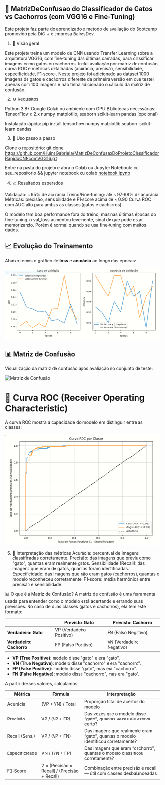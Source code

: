 ## 🐾 MatrizDeConfusao do Classificador de Gatos vs Cachorros (com VGG16 e Fine‑Tuning)

Este projeto faz parte do aprendizado e metodo de avaliação do Bootcamp promovido pela DIO + e empresa
BairesDev.

1. 🧾 Visão geral

Este projeto treina um modelo de CNN usando Transfer Learning sobre a arquitetura VGG16, com fine‑tuning das últimas camadas, para classificar imagens como gatos ou cachorros. Inclui avaliação por matriz de confusão, curva ROC e métricas detalhadas (acurácia, precisão, sensibilidade, especificidade, F1‑score). Neste projeto foi adicionado ao dataset 1000 imagens de gatos e cachorros diferente da primeira versão em que testei apenas com 100 imagens e não tinha adicionado o cálculo da matriz de confusão.

2. ⚙️ Requisitos

Python 3.8+
Google Colab ou ambiente com GPU
Bibliotecas necessárias:
TensorFlow ≥ 2.x
numpy, matplotlib, seaborn
scikit-learn
pandas (opcional)

Instalação rápida:
pip install tensorflow numpy matplotlib seaborn scikit-learn pandas

3. 🚀 Uso passo a passo

Clone o repositório:
git clone https://github.com/HuinaGabriela/MatrizDeConfusaoDoProjetoClassificadorRapidoCNNcomVGG16.git

Entre na pasta do projeto e abra o Colab ou Jupyter Notebook:
cd seu_repositorio && jupyter notebook
ou
colab [notebook.ipynb](https://colab.research.google.com/drive/1-Ah0gGmJ2lUB7qcdyvtgkhgcoVY9Ylvi?authuser=0#scrollTo=8k6j3DqJ5TCu)

4. 📈 Resultados esperados

Validação: ~ 95% de acurácia
Treino/Fine‑tuning: até ~ 97‑98% de acurácia
Métricas: precisão, sensibilidade e F1‑score acima de ~ 0.90
Curva ROC com AUC alto para ambas as classes (gatos e cachorros)

O modelo tem boa performance fora do treino, mas nas últimas épocas do fine‑tuning,
o val_loss aumentou levemente, sinal de que pode estar memorizando.
Porém é normal quando se usa fine‑tuning com muitos dados.

## 📈 Evolução do Treinamento

Abaixo temos o gráfico de **loss** e **acurácia** ao longo das épocas:

![Loss e Acurácia](Loss_e_Acurácia.PNG)


## 📊 Matriz de Confusão

Visualização da matriz de confusão após avaliação no conjunto de teste:

![Matriz de Confusão](Matriz_de_Confusão.PNG)


# 🧠 Curva ROC (Receiver Operating Characteristic)

A curva ROC mostra a capacidade do modelo em distinguir entre as classes:

![Curva ROC](Curva_ROC.PNG)


5. 🧠 Interpretação das métricas
Acurácia: percentual de imagens classificadas corretamente.
Precisão: das imagens que previu como "gato", quantas eram realmente gatos.
Sensibilidade (Recall): das imagens que eram de gatos, quantas foram identificadas.
Especificidade: das imagens que não eram gatos (cachorros), quantas o modelo reconheceu corretamente.
F1‑score: média harmônica entre precisão e sensibilidade.

📊 O que é a Matriz de Confusão?
A matriz de confusão é uma ferramenta usada para entender como o modelo está acertando e errando suas previsões. No caso de duas classes (gatos e cachorros), ela tem este formato:

 |                        | **Previsto: Gato**      | **Previsto: Cachorro** |
|------------------------|--------------------------|--------------------------|
| **Verdadeiro: Gato**   | VP (Verdadeiro Positivo) | FN (Falso Negativo)     |
| **Verdadeiro: Cachorro** | FP (Falso Positivo)     | VN (Verdadeiro Negativo)|


- **VP (True Positive)**: modelo disse "gato" e era "gato".
- **VN (True Negative)**: modelo disse "cachorro" e era "cachorro".
- **FP (False Positive)**: modelo disse "gato", mas era "cachorro".
- **FN (False Negative)**: modelo disse "cachorro", mas era "gato".

A partir desses valores, calculamos:

| **Métrica**     | **Fórmula**                                  | **Interpretação**                                                                 |
|------------------|----------------------------------------------|------------------------------------------------------------------------------------|
| Acurácia         | (VP + VN) / Total                            | Proporção total de acertos do modelo                                              |
| Precisão         | VP / (VP + FP)                               | Das vezes que o modelo disse “gato”, quantas vezes ele estava certo?             |
| Recall (Sens.)   | VP / (VP + FN)                               | Das imagens que realmente eram “gato”, quantas o modelo identificou corretamente? |
| Especificidade   | VN / (VN + FP)                               | Das imagens que eram “cachorro”, quantas o modelo classificou corretamente?       |
| F1‑Score         | 2 × (Precisão × Recall) / (Precisão + Recall) | Combinação entre precisão e recall — útil com classes desbalanceadas              |





